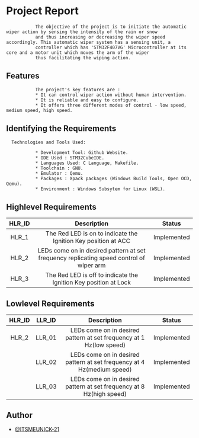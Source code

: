 # Project Report

               The objective of the project is to initiate the automatic wiper action by sensing the intensity of the rain or snow
               and thus increasing or decreasing the wiper speed accordingly. This automatic wiper system has a sensing unit, a 
               controller which has 'STM32F407VG' Microcontroller at its core and a motor unit which moves the arm of the wiper 
               thus facilitating the wiping action.

## Features

               The project's key features are :
               * It can control wiper action without human intervention.
               * It is reliable and easy to configure.
               * It offers three different modes of control - low speed, medium speed, high speed.
               
               
## Identifying the Requirements
      Technologies and Tools Used:
      
               * Development Tool: Github Website.
               * IDE Used : STM32CubeIDE.
               * Languages Used: C Language, Makefile.
               * Toolchain : GNU.
               * Emulator : Qemu.
               * Packages : Xpack packages (Windows Build Tools, Open OCD, Qemu).
               * Environment : Windows Subsytem for Linux (WSL).
               
## Highlevel Requirements
|HLR_ID|Description|Status|
|:--:|:--:|:--:|
|HLR_1|The Red LED is on to indicate the Ignition Key position at ACC |Implemented|
|HLR_2|LEDs come on in desired pattern at set frequency replicating speed control of wiper arm|Implemented|
|HLR_3|The Red LED is off to indicate the Ignition Key position at Lock|Implemented|

    
## Lowlevel Requirements
|HLR_ID|LLR_ID|Description|Status|
|:--:|:--:|:--:|:--:|
|HLR_2|LLR_01|LEDs come on in desired pattern at set frequency at 1 Hz(low speed)|Implemented|
||LLR_02|LEDs come on in desired pattern at set frequency at 4 Hz(medium speed)|Implemented|
||LLR_03|LEDs come on in desired pattern at set frequency at 8 Hz(high speed)|Implemented|               
               
## Author

- [@ITSMEUNICK-21](https://www.github.com/ITSMEUNICK-21)


